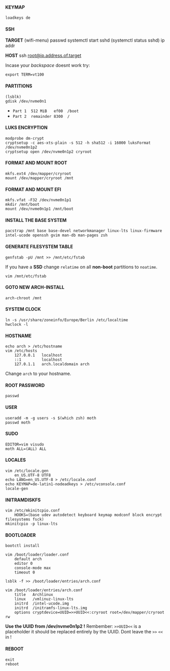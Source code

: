 #### KEYMAP
    loadkeys de 

#### SSH
**TARGET**
    (wifi-menu)
    passwd 
    systemctl start sshd
    (systemctl status sshd)
    ip addr
    
**HOST**
    ssh root@ip.address.of.target
    
Incase your *backspace* doesnt work try:

    export TERM=vt100
    
#### PARTITIONS
    (lsblk)
    gdisk /dev/nvme0n1
* `Part 1  512 MiB   ef00  /boot`
* `Part 2  remainder 8300  /`
          
#### LUKS ENCRYPTION
    modprobe dm-crypt
    cryptsetup -c aes-xts-plain -s 512 -h sha512 -i 16000 luksFormat /dev/nvme0n1p2
    cryptsetup open /dev/nvme0n1p2 cryroot

#### FORMAT AND MOUNT ROOT
    mkfs.ext4 /dev/mapper/cryroot
    mount /dev/mapper/cryroot /mnt
    
#### FORMAT AND MOUNT EFI
    mkfs.vfat -F32 /dev/nvme0n1p1
    mkdir /mnt/boot
    mount /dev/nvme0n1p1 /mnt/boot

#### INSTALL THE BASE SYSTEM
    pacstrap /mnt base base-devel networkmanager linux-lts linux-firmware intel-ucode openssh gvim man-db man-pages zsh

#### GENERATE FILESYSTEM TABLE
    genfstab -pU /mnt >> /mnt/etc/fstab
    
If you have a **SSD** change `relatime` on all **non-boot** partitions to `noatime`.

    vim /mnt/etc/fstab

#### GOTO NEW ARCH-INSTALL
    arch-chroot /mnt

#### SYSTEM CLOCK
    ln -s /usr/share/zoneinfo/Europe/Berlin /etc/localtime
    hwclock -l
    
#### HOSTNAME
    echo arch > /etc/hostname
    vim /etc/hosts
        127.0.0.1   localhost
        ::1         localhost
        127.0.1.1   arch.localdomain arch
Change `arch` to your hostname.

#### ROOT PASSWORD
    passwd 

#### USER
    useradd -m -g users -s $(which zsh) moth
    passwd moth
    
#### SUDO 
    EDITOR=vim visudo
    moth ALL=(ALL) ALL
    
#### LOCALES
    vim /etc/locale.gen
        en_US.UTF-8 UTF8
    echo LANG=en_US.UTF-8 > /etc/locale.conf
    echo KEYMAP=de-latin1-nodeadkeys > /etc/vconsole.conf
    locale-gen
    
#### INITRAMDISKFS
    vim /etc/mkinitcpio.conf 
        HOOKS=(base udev autodetect keyboard keymap modconf block encrypt filesystems fsck)
    mkinitcpio -p linux-lts

#### BOOTLOADER
    bootctl install
    
    vim /boot/loader/loader.conf
        default arch
        editor 0
        console-mode max
        timeout 0
        
    lsblk -f >> /boot/loader/entries/arch.conf
    
    vim /boot/loader/entries/arch.conf
        title   Archlinux
        linux   /vmlinuz-linux-lts
        initrd  /intel-ucode.img
        initrd  /initramfs-linux-lts.img
        options cryptdevice=UUID=>>UUID<<:cryroot root=/dev/mapper/cryroot rw
**Use the UUID from /dev/nvme0n1p2 !**
Rembember: `>>UUID<<` is a placeholder it should be replaced entirely by the UUID. Dont leave the `>>` `<<` in !

#### REBOOT 
    exit
    reboot
